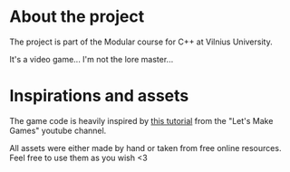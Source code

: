 # About the project

The project is part of the Modular course for C++ at Vilnius University.

It's a video game... I'm not the lore master...

# Inspirations and assets

The game code is heavily inspired by [this tutorial](https://www.youtube.com/watch?v=QQzAHcojEKg&list=PLhfAbcv9cehhkG7ZQK0nfIGJC_C-wSLrx&index=1&ab_channel=Let%27sMakeGames) from the "Let's Make Games" youtube channel.

All assets were either made by hand or taken from free online resources. Feel free to use them as you wish <3